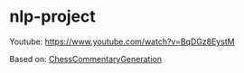 # nlp-project
Youtube: https://www.youtube.com/watch?v=BqDGz8EystM

Based on: [ChessCommentaryGeneration](https://github.com/harsh19/ChessCommentaryGeneration)
